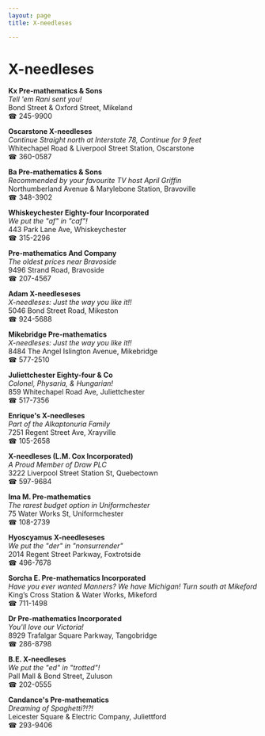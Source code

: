 ```yaml
---
layout: page 
title: X-needleses

---
```



# X-needleses


 **Kx Pre-mathematics & Sons**  
_Tell 'em Rani sent you!_  
Bond Street & Oxford Street, Mikeland  
☎ 245-9900

**Oscarstone X-needleses**  
_Continue Straight north at Interstate 78, Continue for 9 feet_  
Whitechapel Road & Liverpool Street Station, Oscarstone  
☎ 360-0587

**Ba Pre-mathematics & Sons**  
_Recommended by your favourite TV host April Griffin_  
Northumberland Avenue & Marylebone Station, Bravoville  
☎ 348-3902

**Whiskeychester Eighty-four Incorporated**  
_We put the "af" in "caf"!_  
443 Park Lane Ave, Whiskeychester  
☎ 315-2296

**Pre-mathematics And Company**  
_The oldest prices near Bravoside_  
9496 Strand Road, Bravoside  
☎ 207-4567

**Adam X-needleseses**  
_X-needleses: Just the way you like it!!_  
5046 Bond Street Road, Mikeston  
☎ 924-5688

**Mikebridge Pre-mathematics**  
_X-needleses: Just the way you like it!!_  
8484 The Angel Islington Avenue, Mikebridge  
☎ 577-2510

**Juliettchester Eighty-four & Co**  
_Colonel, Physaria, & Hungarian!_  
859 Whitechapel Road Ave, Juliettchester  
☎ 517-7356

**Enrique's X-needleses**  
_Part of the Alkaptonuria Family_  
7251 Regent Street Ave, Xrayville  
☎ 105-2658

**X-needleses (L.M. Cox Incorporated)**  
_A Proud Member of Draw PLC_  
3222 Liverpool Street Station St, Quebectown  
☎ 597-9684

**Ima M. Pre-mathematics**  
_The rarest budget option in Uniformchester_  
75 Water Works St, Uniformchester  
☎ 108-2739

**Hyoscyamus X-needleseses**  
_We put the "der" in "nonsurrender"_  
2014 Regent Street Parkway, Foxtrotside  
☎ 496-7678

**Sorcha E. Pre-mathematics Incorporated**  
_Have you ever wanted Manners? We have Michigan! 
Turn south at Mikeford_  
King’s Cross Station & Water Works, Mikeford  
☎ 711-1498

**Dr Pre-mathematics Incorporated**  
_You'll love our Victoria!_  
8929 Trafalgar Square Parkway, Tangobridge  
☎ 286-8798

**B.E. X-needleses**  
_We put the "ed" in "trotted"!_  
Pall Mall & Bond Street, Zuluson  
☎ 202-0555

**Candance's Pre-mathematics**  
_Dreaming of Spaghetti?!?!_  
Leicester Square & Electric Company, Juliettford  
☎ 293-9406

